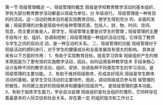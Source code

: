 第一节 班级管理概述
一、班级管理的概念
班级是学校教育教学活动的基本组织，学校大部分教育教学活动都是以班级为单位，分
年级进行。
班级管理是一种有目的的活动，这一活动的根本目的是实现教育目标，使学生得到充分
的、全面的发展；班级管理的对象是班级中的各种管理资源，包括人、财、物、时间、空间、
信息，而主要对象是人，即学生，班级管理主要是对学生的管理；班级管理的主要手段有计
划、组织、协调和控制；班级管理是一种组织活动过程，它体现了教师与学生之间的双向活
动，是一种互动的关系。
二、班级管理的功能
班级管理对于班级活动的顺利进行，对于学生的健康成长和全面发展具有很大的影响。
具体说来有以下方面的作用：
1、有助于实现教育目标，提高学习效率
班级组织产生的根本原因是为了更有效的实施教学活动，因此，如何运用各种教学技术
手段来精心设计各种不同的教学活动，组织、安排、协调各种不同类型学生的学习活动，是
班级管理的主要功能。
2、有助于维持班级秩序，形成良好班风
班级是学生群体活动的基础，是学生交往活动的主要场所，因此，调动班级成员参与班
级管理的积极性，共同建立良好的班级秩序和健康的班级风气， 是班级管理的基本功能。
3、有助于锻炼学生能力，学会自治自理
班级组织是社会组织的雏形，它同样存在着最基本的人际交往和社会关系，存在着一定
的组织层次和工作分工
